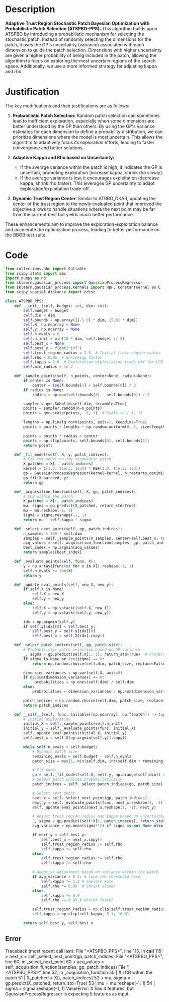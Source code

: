 # Description
**Adaptive Trust Region Stochastic Patch Bayesian Optimization with Probabilistic Patch Selection (ATSPBO-PPS):** This algorithm builds upon ATSPBO by introducing a probabilistic mechanism for selecting the stochastic patch. Instead of randomly selecting the dimensions for the patch, it uses the GP's uncertainty (variance) associated with each dimension to guide the patch selection. Dimensions with higher uncertainty are given a higher probability of being included in the patch, allowing the algorithm to focus on exploring the most uncertain regions of the search space. Additionally, we use a more informed strategy for adjusting kappa and rho.

# Justification
The key modifications and their justifications are as follows:

1.  **Probabilistic Patch Selection:** Random patch selection can sometimes lead to inefficient exploration, especially when some dimensions are better understood by the GP than others. By using the GP's variance estimates for each dimension to define a probability distribution, we can prioritize dimensions where the model is most uncertain. This allows the algorithm to adaptively focus its exploration efforts, leading to faster convergence and better solutions.

2.  **Adaptive Kappa and Rho based on Uncertainty:**
    *   If the average variance within the patch is high, it indicates the GP is uncertain, promoting exploration (increase kappa, shrink rho slowly).
    *   If the average variance is low, it encourages exploitation (decrease kappa, shrink rho faster).
    This leverages GP uncertainty to adapt exploration/exploitation trade-off.
3. **Dynamic Trust Region Center**: Similar to ATRBO_DKAR, updating the center of the trust region to the newly evaluated point that improved the objective allows to handle situations where the next point may be far from the current best but yields much better performance.

These enhancements aim to improve the exploration-exploitation balance and accelerate the optimization process, leading to better performance on the BBOB test suite.

# Code
```python
from collections.abc import Callable
from scipy.stats import qmc
import numpy as np
from sklearn.gaussian_process import GaussianProcessRegressor
from sklearn.gaussian_process.kernels import RBF, ConstantKernel as C
from scipy.spatial.distance import cdist

class ATSPBO_PPS:
    def __init__(self, budget: int, dim: int):
        self.budget = budget
        self.dim = dim
        self.bounds = np.array([[-5.0] * dim, [5.0] * dim])
        self.X: np.ndarray = None
        self.y: np.ndarray = None
        self.n_evals = 0
        self.n_init = min(10 * dim, self.budget // 5)
        self.best_x = None
        self.best_y = float('inf')
        self.trust_region_radius = 2.5  # Initial trust region radius
        self.rho = 0.95  # Shrinking factor
        self.kappa = 2.0  # Exploration-exploitation trade-off for LCB
        self.min_radius = 1e-2

    def _sample_points(self, n_points, center=None, radius=None):
        if center is None:
            center = (self.bounds[1] + self.bounds[0]) / 2
        if radius is None:
            radius = np.max(self.bounds[1] - self.bounds[0]) / 2

        sampler = qmc.Sobol(d=self.dim, scramble=True)
        points = sampler.random(n=n_points)
        points = qmc.scale(points, -1, 1)  # Scale to [-1, 1]

        lengths = np.linalg.norm(points, axis=1, keepdims=True)
        points = points / lengths * np.random.uniform(0, 1, size=lengths.shape) ** (1/self.dim)

        points = points * radius + center
        points = np.clip(points, self.bounds[0], self.bounds[1])
        return points

    def _fit_model(self, X, y, patch_indices):
        # Fit the model on the stochastic patch
        X_patched = X[:, patch_indices]
        kernel = C(1.0, (1e-3, 1e3)) * RBF(1.0, (1e-3, 1e3))
        gp = GaussianProcessRegressor(kernel=kernel, n_restarts_optimizer=5, random_state=42)
        gp.fit(X_patched, y)
        return gp

    def _acquisition_function(self, X, gp, patch_indices):
        # LCB within the patch
        X_patched = X[:, patch_indices]
        mu, sigma = gp.predict(X_patched, return_std=True)
        mu = mu.reshape(-1, 1)
        sigma = sigma.reshape(-1, 1)
        return mu - self.kappa * sigma

    def _select_next_point(self, gp, patch_indices):
        n_samples = 100 * self.dim
        samples = self._sample_points(n_samples, center=self.best_x, radius=self.trust_region_radius)
        acq_values = self._acquisition_function(samples, gp, patch_indices)
        best_index = np.argmin(acq_values)
        return samples[best_index]

    def _evaluate_points(self, func, X):
        y = np.array([func(x) for x in X]).reshape(-1, 1)
        self.n_evals += len(X)
        return y

    def _update_eval_points(self, new_X, new_y):
        if self.X is None:
            self.X = new_X
            self.y = new_y
        else:
            self.X = np.vstack((self.X, new_X))
            self.y = np.vstack((self.y, new_y))

        idx = np.argmin(self.y)
        if self.y[idx][0] < self.best_y:
            self.best_y = self.y[idx][0]
            self.best_x = self.X[idx].copy()

    def _select_patch_indices(self, gp, patch_size):
        # Probabilistic patch selection based on GP variance
        _, sigma = gp.predict(self.X[:, :], return_std=True)  # Project back to full dim for variance
        if sigma is None or len(sigma) == 0:
            return np.random.choice(self.dim, patch_size, replace=False)

        dimension_variances = np.var(self.X, axis=0)
        if np.sum(dimension_variances) == 0:
             probabilities = np.ones(self.dim) / self.dim
        else:
            probabilities = dimension_variances / np.sum(dimension_variances) # Use the total variance among dimensions

        patch_indices = np.random.choice(self.dim, patch_size, replace=False, p=probabilities)
        return patch_indices

    def __call__(self, func: Callable[[np.ndarray], np.float64]) -> tuple[np.float64, np.ndarray]:
        # Initial exploration
        initial_X = self._sample_points(self.n_init)
        initial_y = self._evaluate_points(func, initial_X)
        self._update_eval_points(initial_X, initial_y)
        self.best_x = self.X[np.argmin(self.y)].copy()

        while self.n_evals < self.budget:
            # Dynamic patch size
            remaining_evals = self.budget - self.n_evals
            patch_size = max(1, min(self.dim, int(self.dim * remaining_evals / self.budget) + 1))

            # Fit model
            gp = self._fit_model(self.X, self.y, np.arange(self.dim)) # train on all dimensions for patch selection and uncertainty estimation
            # Select patch indices probabilistically
            patch_indices = self._select_patch_indices(gp, patch_size)

            # Select next point
            next_x = self._select_next_point(gp, patch_indices)
            next_y = self._evaluate_points(func, next_x.reshape(1, -1))
            self._update_eval_points(next_x.reshape(1, -1), next_y)

            # Adjust trust region radius and kappa based on uncertainty
            _, sigma = gp.predict(self.X[:, patch_indices], return_std=True) # check uncertainty in the sampled stochastic patch
            avg_variance = np.mean(sigma**2) if sigma is not None else 0.0 # average of the variance

            if next_y < self.best_y:
                self.best_x = next_x.copy()
                self.trust_region_radius /= self.rho
                self.kappa *= self.rho
            else:
                self.trust_region_radius *= self.rho
                self.kappa /= self.rho

            # Adaptive adjustment based on variance within the patch
            if avg_variance > 0.1: # tune the threshold here
                self.kappa *= 1.1 # explore more
                self.rho *= 0.95  # Shrink slower
            else:
                self.kappa *= 0.9
                self.rho /= 0.95 # Shrink faster

            self.trust_region_radius = np.clip(self.trust_region_radius, self.min_radius, np.max(self.bounds[1] - self.bounds[0]) / 2)
            self.kappa = np.clip(self.kappa, 0.1, 10.0)

        return self.best_y, self.best_x
```
## Error
 Traceback (most recent call last):
  File "<ATSPBO_PPS>", line 115, in __call__
 115->             next_x = self._select_next_point(gp, patch_indices)
  File "<ATSPBO_PPS>", line 60, in _select_next_point
  60->         acq_values = self._acquisition_function(samples, gp, patch_indices)
  File "<ATSPBO_PPS>", line 52, in _acquisition_function
  50 |         # LCB within the patch
  51 |         X_patched = X[:, patch_indices]
  52->         mu, sigma = gp.predict(X_patched, return_std=True)
  53 |         mu = mu.reshape(-1, 1)
  54 |         sigma = sigma.reshape(-1, 1)
ValueError: X has 4 features, but GaussianProcessRegressor is expecting 5 features as input.
